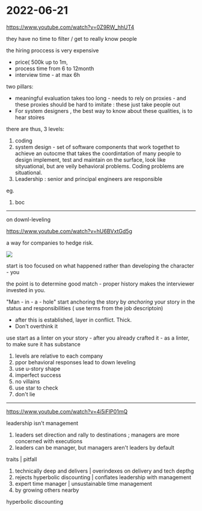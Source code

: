 # 2022-06-21

<https://www.youtube.com/watch?v=0Z9RW_hhUT4>

they have no time to filter / get to really know people

the hiring proccess is very expensive

* price( 500k up to 1m,
* process time from 6 to 12month
* interview time - at max 6h

two pillars:

* meaningful evaluation takes too long - needs to rely on proxies - and these proxies should be hard to imitate : these just take people out
* For system designers , the best way to know about these qualities, is to hear stoires

there are thus, 3 levels:

1. coding
2. system design - set of software components that work togethet to achieve an outocme that takes the coordintation of many people to design implement, test and maintain
    on the surface, look like sityuational, but are veily behavioral problems. Coding problems are situational.
3. Leadership : senior and principal engineers are responsible

eg.

1. boc

___

on downl-leveling

<https://www.youtube.com/watch?v=hU6BVxtGd5g>

a way for companies to hedge risk.

![](2022-06-21-20-16-25.png)

start is too focused on what happened rather than developing the character - you

the point is to determine good match - proper history makes the interviewer invested in you.

"Man - in - a - hole"
start anchoring the story by *anchoring* your story in the status and responsibilities ( use terms from the job descriptoin)

* after this is established, layer in conflict. Thick.
* Don't overthink it

use start as a linter on your story - after you already crafted it - as a linter, to make sure it has substance

1. levels are relative to each company
2. ppor behavioral responses lead to down leveling
3. use u-story shape
4. imperfect success
5. no villains
6. use star to check
7. don't lie

___

<https://www.youtube.com/watch?v=4i5iFlP01mQ>

leadership isn't management

1. leaders set direction and rally to destinations ; managers are more concerned with executions
2. leaders can be manager, but managers aren't leaders by default

traits | pitfall

1. technically deep and delivers | overindexes on delivery and tech depthg
2. rejects hyperbolic discounting | conflates leadership with management
3. expert time manager | unsustainable time management
4. by growing others nearby

hyperbolic discounting
